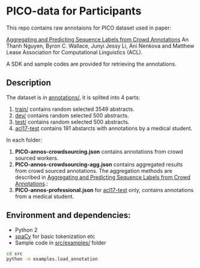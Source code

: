# PICO-data for Participants

This repo contains raw annotaions for PICO dataset used in paper:

[Aggregating and Predicting Sequence Labels from Crowd Annotations](https://www.ischool.utexas.edu/~ml/papers/nguyen-acl17.pdf)
An Thanh Nguyen, Byron C. Wallace, Junyi Jessy Li, Ani Nenkova and Matthew Lease
Association for Computational Linguistics (ACL).

A SDK and sample codes are provided for retrieving the annotations.

## Description

The dataset is in [annotations/](./annotations/), it is splited into 4 parts:
1. [train/](./annotations/train/) contains random selected 3549 abstracts.
2. [dev/](./annotations/dev/) contains random selected 500 abstracts.
3. [test/](./annotations/test/) contains random selected 500 abstracts.
4. [acl17-test](./annotations/acl17-test/) contains 191 abstarcts with annotations by a medical student.

In each folder:
1. **PICO-annos-crowdsourcing.json** contains annotations from crowd sourced workers.
2. **PICO-annos-crowdsourcing-agg.json** contains aggregated results from crowd sourced annotations. The aggregation methods are described in [Aggregating and Predicting Sequence Labels from Crowd Annotations](https://www.ischool.utexas.edu/~ml/papers/nguyen-acl17.pdf).:
3. **PICO-annos-professional.json** for [acl17-test](./annotations/acl17-test/) only, contains annotations from a medical student.

## Environment and dependencies:

- Python 2
- [spaCy](http://spacy.io) for basic tokenization etc
- Sample code in [src/examples/](./src/examples/) folder

```bash
cd src
python -m examples.load_annotation
```
